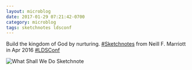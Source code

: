 ```yaml
---
layout: microblog
date: 2017-01-29 07:21:42-0700
category: microblog
tags: sketchnotes ldsconf
---
```

Build the kingdom of God by nurturing. [#Sketchnotes](/tags/sketchnotes) from Neill F. Marriott in Apr 2016 [#LDSConf](/tags/ldsconf)

![What Shall We Do Sketchnote](/images/microblog/201701290721.jpg)
